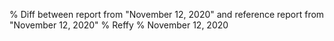 % Diff between report from "November 12, 2020" and reference report from "November 12, 2020"
% Reffy
% November 12, 2020


